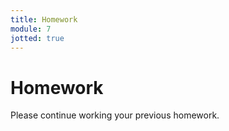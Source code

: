 ```yaml
---
title: Homework
module: 7
jotted: true
---
```


# Homework

Please continue working your previous homework.
